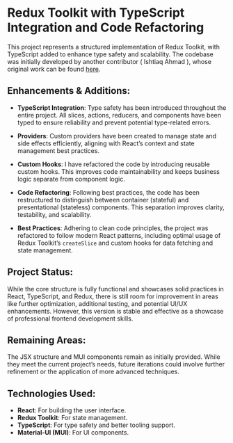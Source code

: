 # Redux Toolkit with TypeScript Integration and Code Refactoring

This project represents a structured implementation of Redux Toolkit, with TypeScript added to enhance type safety and scalability. The codebase was initially developed by another contributor ( Ishtiaq Ahmad ), whose original work can be found [here](https://github.com/Isthiaq-Ahmed/Drag_And_Drop_Library_Practice).

## Enhancements & Additions:

- **TypeScript Integration**: Type safety has been introduced throughout the entire project. All slices, actions, reducers, and components have been typed to ensure reliability and prevent potential type-related errors.
  
- **Providers**: Custom providers have been created to manage state and side effects efficiently, aligning with React’s context and state management best practices.

- **Custom Hooks**: I have refactored the code by introducing reusable custom hooks. This improves code maintainability and keeps business logic separate from component logic.

- **Code Refactoring**: Following best practices, the code has been restructured to distinguish between container (stateful) and presentational (stateless) components. This separation improves clarity, testability, and scalability.

- **Best Practices**: Adhering to clean code principles, the project was refactored to follow modern React patterns, including optimal usage of Redux Toolkit’s `createSlice` and custom hooks for data fetching and state management.

## Project Status:

While the core structure is fully functional and showcases solid practices in React, TypeScript, and Redux, there is still room for improvement in areas like further optimization, additional testing, and potential UI/UX enhancements. However, this version is stable and effective as a showcase of professional frontend development skills.

## Remaining Areas:

The JSX structure and MUI components remain as initially provided. While they meet the current project’s needs, future iterations could involve further refinement or the application of more advanced techniques.

## Technologies Used:

- **React**: For building the user interface.
- **Redux Toolkit**: For state management.
- **TypeScript**: For type safety and better tooling support.
- **Material-UI (MUI)**: For UI components.
